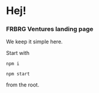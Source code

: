 # Hej!
### FRBRG Ventures landing page
We keep it simple here.

Start with 

```npm i```


```npm start```

from the root.